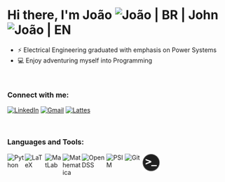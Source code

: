 # Hi there, I'm João <img alt="João | BR" width="22px" src="https://upload.wikimedia.org/wikipedia/commons/4/4a/Brazilian_flag_icon_round.svg"/> | John <img  alt="João | EN" width="22px" src="https://upload.wikimedia.org/wikipedia/commons/8/88/United-states_flag_icon_round.svg"/>

- ⚡ Electrical Engineering graduated with emphasis on Power Systems
- 💻 Enjoy adventuring myself into Programming


<br />

### Connect with me:
[![LinkedIn][linkedin-brand]][linkedin-profile-url]
[![Gmail][gmail-brand]][mailto-profile]
[![Lattes][lattes-brand]][lattes-profile-url]

<br />

### Languages and Tools:
<img align="left" alt="Python" width="40px" src="https://upload.wikimedia.org/wikipedia/commons/thumb/c/c3/Python-logo-notext.svg/600px-Python-logo-notext.svg.png" />
<img align="left" alt="LaTeX" width="46px" src="https://user-images.githubusercontent.com/5700795/49007377-3bac3d00-f163-11e8-8172-cdad5fde4c8c.png" />
<img align="left" alt="MatLab" width="40px" src="https://seeklogo.com/images/M/matlab-logo-AE6C96A5DD-seeklogo.com.png" />
<img align="left" alt="Mathematica" width="44px" src="https://images-wixmp-ed30a86b8c4ca887773594c2.wixmp.com/f/1ddcad65-c028-4186-b9e8-01c91df2656b/dw5otq-3a531747-b9b4-4732-a6db-e7136e500a98.png/v1/fill/w_464,h_473,strp/mathematica_logo_icon_by_ziofil_dw5otq-fullview.png?token=eyJ0eXAiOiJKV1QiLCJhbGciOiJIUzI1NiJ9.eyJzdWIiOiJ1cm46YXBwOiIsImlzcyI6InVybjphcHA6Iiwib2JqIjpbW3siaGVpZ2h0IjoiPD00NzMiLCJwYXRoIjoiXC9mXC8xZGRjYWQ2NS1jMDI4LTQxODYtYjllOC0wMWM5MWRmMjY1NmJcL2R3NW90cS0zYTUzMTc0Ny1iOWI0LTQ3MzItYTZkYi1lNzEzNmU1MDBhOTgucG5nIiwid2lkdGgiOiI8PTQ2NCJ9XV0sImF1ZCI6WyJ1cm46c2VydmljZTppbWFnZS5vcGVyYXRpb25zIl19.ulC60kx9D0wgK86sHt-XA2rnHuAzahNSN9_biVLJDEI" />
<img align="left" alt="OpenDSS" width="56px" src="https://img.informer.com/icons/png/128/4020/4020764.png" />
<img align="left" alt="PSIM" width="42px" src="https://upload.wikimedia.org/wikipedia/commons/8/86/PSIM_logo.png" />
<img align="left" alt="Git" width="40px" src="https://3.bp.blogspot.com/-xhNpNJJyQhk/XIe4GY78RQI/AAAAAAAAItc/ouueFUj2Hqo5dntmnKqEaBJR4KQ4Q2K3ACK4BGAYYCw/s1600/logo%2Bgit%2Bicon.png" />
<img align="left" alt="Terminal" width="40px" src="https://raw.githubusercontent.com/github/explore/80688e429a7d4ef2fca1e82350fe8e3517d3494d/topics/terminal/terminal.png" />

<br />
<br />


<!-- REFERENCE LINKS -->
<!-- LinkedIn -->
[linkedin-brand]: http://img.shields.io/badge/-LinkedIn-0077B5?style=for-the-badge&logo=Linkedin&logoColor=white&link=https://www.linkedin.com/in/leandro-miranda-fahur-machado/
[linkedin-profile-url]: https://www.linkedin.com/in/jppbrbs/

<!-- GMAIL -->
[gmail-brand]: http://img.shields.io/badge/-Gmail-D14836?style=for-the-badge&logo=Gmail&logoColor=white&link=mailto:fahurleandro@gmail.com
[mailto-profile]: mailto:joao.peters@engenharia.ufjf.br

<!-- LATTES -->
[lattes-brand]: https://img.shields.io/badge/-Lattes-0077B5?style=for-the-badge&logo=Lattes&logoColor=white&link=http://lattes.cnpq.br/8753500809040036
[lattes-profile-url]: http://lattes.cnpq.br/8753500809040036
